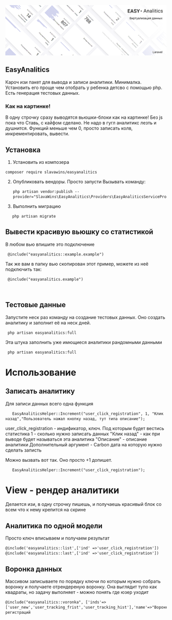 <p align="center">
<img src="info/logo.png">
</p>

## EasyAnalitics

Кароч изи пакет для вывода и записи аналитики. Минималка.
Установить его проще чем отобрать у ребенка детсво с помощью php.
Есть генерация тестовых данных.

### Как на картинке!

В одну строчку сразу выводятся вьюшки-блоки как на картинке!
Без js пока что
Ставь, с кайфом сделано. Не надо в гугл аналитикс лезть и душнится.
Функций меньше чем 0, просто записать колв, инкрементировать, вывести.

## Установка

1) Установить из композера

```  
composer require slavawins/easyanalitics
```

2) Опубликовать вендоры. Просто запусти
   Вызывать команду:
   ```
   php artisan vendor:publish --provider="SlavaWins\EasyAnalitics\Providers\EasyAnaliticsServiceProvider"
   ``` 


3) Выполнить миграцию

 ```
    php artisan migrate 
 ```  

## Вывести красивую вьюшку со статистикой

В любом вью впишите это подключение

 ```
  @include("easyanalitics::example.example")
 ``` 

Так же вам в папку вью скопирован этот пример, можете из неё подключить так:

 ```
  @include("easyanalitics.example")
 ``` 

<BR>

## Тестовые данные

Запустите неск раз команду на создание тестовых данных. Оно создать аналитику и заполнит её на неск дней.

 ```
  php artisan easyanalitics:full
 ``` 

Эта штука заполнить уже имющиеся аналитики рандомными данными

 ```
  php artisan easyanalitics:full
 ``` 

# Использование

## Записать аналитику

Для записи данных всего одна функция

 ```
    EasyAnaliticsHelper::Increment("user_click_registration", 1, "Клик назад","Пользователь нажал кнопку назад, тут типа описание");
 ``` 

user_click_registration - индификатор, ключ. Под которым будет вестись статистика
1 - сколько нужно записать данных
"Клик назад" - как при выводе будет называться эта аналитика
"Описание" - описание аналитики
Дополнительный аргумент - Carbon дата на которую нужно сделать записть

Можно вызвать вот так. Оно просто +1 допишет.

 ```
    EasyAnaliticsHelper::Increment("user_click_registration");
 ``` 

# View - рендер аналитики

Делается изи, в одну строчку пишешь, и получаешь красивый блок со всем что к нему крепится на скрине

## Аналитика по одной модели

Просто ключ вписываем и получаем результат

 ```
 @include('easyanalitics::list',['ind' =>'user_click_registration'])
 @include('easyanalitics::last',['ind' =>'user_click_registration'])
 ``` 

## Воронка данных

Массивом записываете по порядку ключи по которым нужно собрать воронку и получаете отрендереную воронку.
Она выглядит тупо как квадраты, но задачу выполняет - можно понять где юзер уходит

 ```
@include("easyanalitics::voronka", ['inds'=>['user_new','user_tracking_frist','user_tracking_hist'],'name'=>"Воронка регистраций
 ``` 
